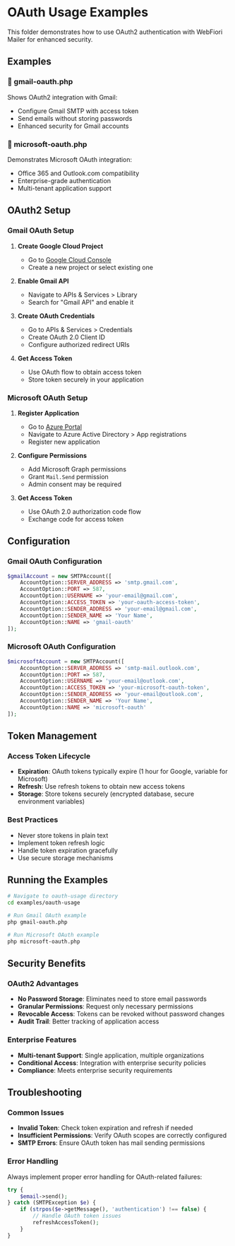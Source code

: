 # OAuth Usage Examples

This folder demonstrates how to use OAuth2 authentication with WebFiori Mailer for enhanced security.

## Examples

### 🔐 gmail-oauth.php
Shows OAuth2 integration with Gmail:
- Configure Gmail SMTP with access token
- Send emails without storing passwords
- Enhanced security for Gmail accounts

### 🔐 microsoft-oauth.php
Demonstrates Microsoft OAuth integration:
- Office 365 and Outlook.com compatibility
- Enterprise-grade authentication
- Multi-tenant application support

## OAuth2 Setup

### Gmail OAuth Setup

1. **Create Google Cloud Project**
   - Go to [Google Cloud Console](https://console.cloud.google.com/)
   - Create a new project or select existing one

2. **Enable Gmail API**
   - Navigate to APIs & Services > Library
   - Search for "Gmail API" and enable it

3. **Create OAuth Credentials**
   - Go to APIs & Services > Credentials
   - Create OAuth 2.0 Client ID
   - Configure authorized redirect URIs

4. **Get Access Token**
   - Use OAuth flow to obtain access token
   - Store token securely in your application

### Microsoft OAuth Setup

1. **Register Application**
   - Go to [Azure Portal](https://portal.azure.com/)
   - Navigate to Azure Active Directory > App registrations
   - Register new application

2. **Configure Permissions**
   - Add Microsoft Graph permissions
   - Grant `Mail.Send` permission
   - Admin consent may be required

3. **Get Access Token**
   - Use OAuth 2.0 authorization code flow
   - Exchange code for access token

## Configuration

### Gmail OAuth Configuration
```php
$gmailAccount = new SMTPAccount([
    AccountOption::SERVER_ADDRESS => 'smtp.gmail.com',
    AccountOption::PORT => 587,
    AccountOption::USERNAME => 'your-email@gmail.com',
    AccountOption::ACCESS_TOKEN => 'your-oauth-access-token',
    AccountOption::SENDER_ADDRESS => 'your-email@gmail.com',
    AccountOption::SENDER_NAME => 'Your Name',
    AccountOption::NAME => 'gmail-oauth'
]);
```

### Microsoft OAuth Configuration
```php
$microsoftAccount = new SMTPAccount([
    AccountOption::SERVER_ADDRESS => 'smtp-mail.outlook.com',
    AccountOption::PORT => 587,
    AccountOption::USERNAME => 'your-email@outlook.com',
    AccountOption::ACCESS_TOKEN => 'your-microsoft-oauth-token',
    AccountOption::SENDER_ADDRESS => 'your-email@outlook.com',
    AccountOption::SENDER_NAME => 'Your Name',
    AccountOption::NAME => 'microsoft-oauth'
]);
```

## Token Management

### Access Token Lifecycle
- **Expiration**: OAuth tokens typically expire (1 hour for Google, variable for Microsoft)
- **Refresh**: Use refresh tokens to obtain new access tokens
- **Storage**: Store tokens securely (encrypted database, secure environment variables)

### Best Practices
- Never store tokens in plain text
- Implement token refresh logic
- Handle token expiration gracefully
- Use secure storage mechanisms

## Running the Examples

```bash
# Navigate to oauth-usage directory
cd examples/oauth-usage

# Run Gmail OAuth example
php gmail-oauth.php

# Run Microsoft OAuth example
php microsoft-oauth.php
```

## Security Benefits

### OAuth2 Advantages
- **No Password Storage**: Eliminates need to store email passwords
- **Granular Permissions**: Request only necessary permissions
- **Revocable Access**: Tokens can be revoked without password changes
- **Audit Trail**: Better tracking of application access

### Enterprise Features
- **Multi-tenant Support**: Single application, multiple organizations
- **Conditional Access**: Integration with enterprise security policies
- **Compliance**: Meets enterprise security requirements

## Troubleshooting

### Common Issues
- **Invalid Token**: Check token expiration and refresh if needed
- **Insufficient Permissions**: Verify OAuth scopes are correctly configured
- **SMTP Errors**: Ensure OAuth token has mail sending permissions

### Error Handling
Always implement proper error handling for OAuth-related failures:

```php
try {
    $email->send();
} catch (SMTPException $e) {
    if (strpos($e->getMessage(), 'authentication') !== false) {
        // Handle OAuth token issues
        refreshAccessToken();
    }
}
```
